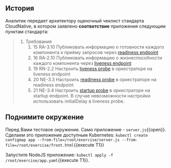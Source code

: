 ## История

Аналитик передает архитектору оценочный чеклист стандарта CloudNative, в котором заявлено **соответствие** приложения следующим пунктам стандарта:
> 1. Требования
>     1. 15 RA-3.10 Публиковать информацию о готовности каждого компонента к приёму запросов через [readiness endpoint](https://kubernetes.io/ru/docs/tasks/configure-pod-container/configure-liveness-readiness-startup-probes/)
>     1. 16 RA-2.10 Публиковать информацию о жизнеспособности каждого компонента через [liveness endpoint](https://kubernetes.io/ru/docs/tasks/configure-pod-container/configure-liveness-readiness-startup-probes/)
>     1. 19 RN-2.2  Настроить [liveness probe](https://kubernetes.io/ru/docs/tasks/configure-pod-container/configure-liveness-readiness-startup-probes/) в оркестраторе на liveness endpoint
>     1. 20 NE-3.3  Настроить [readiness probe](https://kubernetes.io/ru/docs/tasks/configure-pod-container/configure-liveness-readiness-startup-probes/) в оркестраторе на readiness endpoint
>     1. 21 NE-3.4  Настроить [startup probe](https://kubernetes.io/ru/docs/tasks/configure-pod-container/configure-liveness-readiness-startup-probes/) в оркестраторе на startup endpoint. В случае невозможности настройки использовать initialDelay в liveness probe.

## Поднимите окружение
Перед Вами тестовое окружение. Само приложение - `server.js`{{open}}. Сделаем это приложение доступным Kubernetes: `kubectl create configmap app --from-file=/root/exercise/server.js --from-file=/root/exercise/front.html`{{execute T1}}

Запустите NodeJS приложение: `kubectl apply -f /root/exercise/app.yaml`{{execute T1}}.
